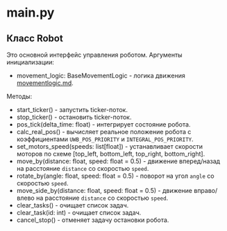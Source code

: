 # main.py

## Класс Robot
Это основной интерфейс управления роботом.
Аргументы инициализации:
- movement_logic: BaseMovementLogic - логика движения [movementlogic.md](../docs/movementlogic.md).

Методы:
- start_ticker() - запустить ticker-поток.
- stop_ticker() - остановить ticker-поток.
- pos_tick(delta_time: float) - интегрирует состояние робота.
- calc_real_pos() - вычисляет реальное положение робота с коэффициентами `UWB_POS_PRIORITY` и `INTEGRAL_POS_PRIORITY`.
- set_motors_speed(speeds: list[float]) - устанавливает скорости моторов по схеме [top_left, bottom_left, top_right, bottom_right].
- move_by(distance: float, speed: float = 0.5) - движение вперед/назад на расстояние `distance` со скоростью `speed`.
- rotate_by(angle: float, speed: float = 0.5) - поворот на угол `angle` со скоростью `speed`.
- move_side_by(distance: float, speed: float = 0.5) - движение вправо/влево на расстояние `distance` со скоростью `speed`.
- clear_tasks() - очищает список задач.
- clear_task(id: int) - очищает список задач.
- cancel_stop() - отменяет задачу остановки робота.